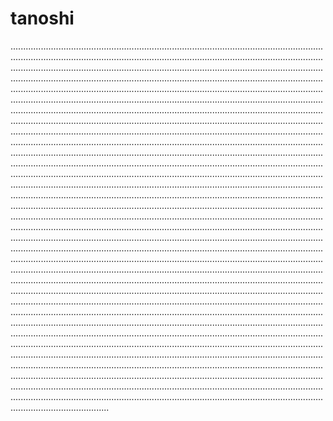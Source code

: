 # tanoshi

...............................................................................................................................................................................................................................................................................................................................................................................................................................................................................................................................................................................................................................................................................................................................................................................................................................................................................................................................................................................................................................................................................................................................................................................................................................................................................................................................................................................................................................................................................................................................................................................................................................................................................................................................................................................................................................................................................................................................................................................................................................................................................................................................................................................................................................................................................................................................................................................................................................................................................................................................................................................................................................................................................................................................................................................................................................................................................................................................................................................................................................................................................................................................................................................................................................................................................................................................................................................................................................................................................................................................................................................................................................................................................................................................................................................................................................................................................................................................................................................................................................................................................................................................................................................................................................................................................................................................................................................................................................